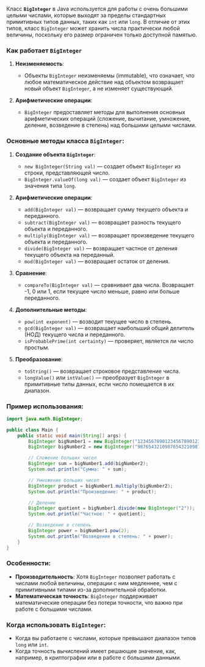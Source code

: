 Класс **`BigInteger`** в Java используется для работы с очень большими целыми числами, которые выходят за пределы стандартных примитивных типов данных, таких как `int` или `long`. В отличие от этих типов, класс `BigInteger` может хранить числа практически любой величины, поскольку его размер ограничен только доступной памятью.

### Как работает `BigInteger`

1. **Неизменяемость**:
    - Объекты `BigInteger` неизменяемы (immutable), что означает, что любое математическое действие над объектом возвращает новый объект `BigInteger`, а не изменяет существующий.

2. **Арифметические операции**:
    - `BigInteger` предоставляет методы для выполнения основных арифметических операций (сложение, вычитание, умножение, деление, возведение в степень) над большими целыми числами.

### Основные методы класса `BigInteger`:

1. **Создание объекта `BigInteger`**:
    - `new BigInteger(String val)` — создает объект `BigInteger` из строки, представляющей число.
    - `BigInteger.valueOf(long val)` — создает объект `BigInteger` из значения типа `long`.

2. **Арифметические операции**:
    - `add(BigInteger val)` — возвращает сумму текущего объекта и переданного.
    - `subtract(BigInteger val)` — возвращает разность текущего объекта и переданного.
    - `multiply(BigInteger val)` — возвращает произведение текущего объекта и переданного.
    - `divide(BigInteger val)` — возвращает частное от деления текущего объекта на переданный.
    - `mod(BigInteger val)` — возвращает остаток от деления.

3. **Сравнение**:
    - `compareTo(BigInteger val)` — сравнивает два числа. Возвращает -1, 0 или 1, если текущее число меньше, равно или больше переданного.

4. **Дополнительные методы**:
    - `pow(int exponent)` — возводит текущее число в степень.
    - `gcd(BigInteger val)` — возвращает наибольший общий делитель (НОД) текущего числа и переданного.
    - `isProbablePrime(int certainty)` — проверяет, является ли число простым.

5. **Преобразование**:
    - `toString()` — возвращает строковое представление числа.
    - `longValue()` или `intValue()` — преобразует `BigInteger` в примитивные типы данных, если число помещается в их диапазон.

### Пример использования:

```java
import java.math.BigInteger;

public class Main {
    public static void main(String[] args) {
        BigInteger bigNumber1 = new BigInteger("123456789012345678901234567890");
        BigInteger bigNumber2 = new BigInteger("987654321098765432109876543210");

        // Сложение больших чисел
        BigInteger sum = bigNumber1.add(bigNumber2);
        System.out.println("Сумма: " + sum);

        // Умножение больших чисел
        BigInteger product = bigNumber1.multiply(bigNumber2);
        System.out.println("Произведение: " + product);

        // Деление
        BigInteger quotient = bigNumber1.divide(new BigInteger("2"));
        System.out.println("Частное: " + quotient);

        // Возведение в степень
        BigInteger power = bigNumber1.pow(2);
        System.out.println("Возведение в степень: " + power);
    }
}
```

### Особенности:
- **Производительность**: Хотя `BigInteger` позволяет работать с числами любой величины, операции с ним медленнее, чем с примитивными типами из-за дополнительной обработки.
- **Математическая точность**: `BigInteger` поддерживает математические операции без потери точности, что важно при работе с большими числами.

### Когда использовать `BigInteger`:
- Когда вы работаете с числами, которые превышают диапазон типов `long` или `int`.
- Когда точность вычислений имеет решающее значение, как, например, в криптографии или в работе с большими данными.